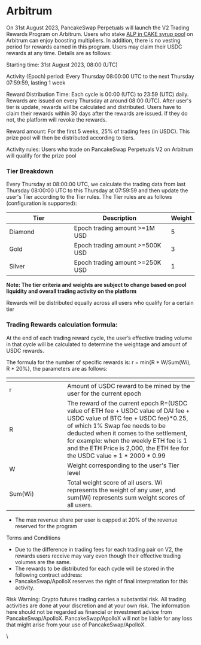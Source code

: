 # Arbitrum

On 31st August 2023, PancakeSwap Perpetuals will launch the V2 Trading Rewards Program on Arbitrum. Users who stake [ALP in CAKE syrup pool](https://pancakeswap.finance/pools?chain=arb) on Arbitrum can enjoy boosting multipliers. In addition, there is no vesting period for rewards earned in this program. Users may claim their USDC rewards at any time. Details are as follows:

Starting time: 31st August 2023, 08:00 (UTC)

Activity (Epoch) period: Every Thursday 08:00:00 UTC to the next Thursday 07:59:59, lasting 1 week

Reward Distribution Time: Each cycle is 00:00 (UTC) to 23:59 (UTC) daily. Rewards are issued on every Thursday at around 08:00 (UTC). After user's tier is update, rewards will be calculated and distributed. Users have to claim their rewards within 30 days after the rewards are issued. If they do not, the platform will revoke the rewards.&#x20;

Reward amount: For the first 5 weeks, 25% of trading fees (in USDC). This prize pool will then be distributed according to tiers.

Activity rules: Users who trade on PancakeSwap Perpetuals V2 on Arbitrum will qualify for the prize pool

### Tier Breakdown

Every Thursday at 08:00:00 UTC, we calculate the trading data from last Thursday 08:00:00 UTC to this Thursday at 07:59:59 and then update the user's Tier according to the Tier rules. The Tier rules are as follows (configuration is supported):

<table><thead><tr><th width="161">Tier</th><th width="249.33333333333331">Description</th><th>Weight</th></tr></thead><tbody><tr><td>Diamond</td><td>Epoch trading amount >=1M USD</td><td>5</td></tr><tr><td>Gold</td><td>Epoch trading amount >=500K USD</td><td>3</td></tr><tr><td>Silver</td><td>Epoch trading amount >=250K USD</td><td>1</td></tr></tbody></table>

**Note: The tier criteria and weights are subject to change based on pool liquidity and overall trading activity on the platform**

Rewards will be distributed equally across all users who qualify for a certain tier

### Trading Rewards calculation formula:&#x20;

At the end of each trading reward cycle, the user’s effective trading volume in that cycle will be calculated to determine the weightage and amount of USDC rewards.

The formula for the number of specific rewards is: r = min{R \* W/Sum(Wi), R \* 20%\}, the parameters are as follows:

<table data-header-hidden><thead><tr><th width="139"></th><th></th></tr></thead><tbody><tr><td>r</td><td>Amount of USDC reward to be mined by the user for the current epoch</td></tr><tr><td>R</td><td>The reward of the current epoch R=(USDC value of ETH fee + USDC value of DAI fee + USDC value of BTC fee + USDC fee)*0.25, of which 1% Swap fee needs to be deducted when it comes to the settlement, for example: when the weekly ETH fee is 1 and the ETH Price is 2,000, the ETH fee for the USDC value = 1 * 2000 * 0.99</td></tr><tr><td>W</td><td>Weight corresponding to the user's Tier level</td></tr><tr><td>Sum(Wi)</td><td>Total weight score of all users. Wi represents the weight of any user, and sum(Wi) represents sum weight scores of all users.</td></tr></tbody></table>

* The max revenue share per user is capped at 20% of the revenue reserved for the program

Terms and Conditions

* Due to the difference in trading fees for each trading pair on V2, the rewards users receive may vary even though their effective trading volumes are the same.
* The rewards to be distributed for each cycle will be stored in the following contract address:&#x20;
* PancakeSwap/ApolloX reserves the right of final interpretation for this activity.



Risk Warning: Crypto futures trading carries a substantial risk. All trading activities are done at your discretion and at your own risk. The information here should not be regarded as financial or investment advice from PancakeSwap/ApolloX. PancakeSwap/ApolloX will not be liable for any loss that might arise from your use of PancakeSwap/ApolloX.

\
